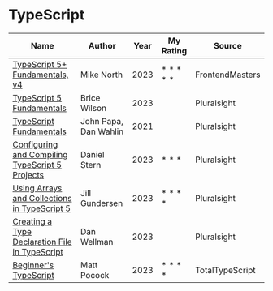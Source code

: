 # TypeScript

| Name                                                                                                                                    | Author                | Year | My Rating      | Source          |
| --------------------------------------------------------------------------------------------------------------------------------------- | --------------------- | ---- | -------------- | --------------- |
| [TypeScript 5+ Fundamentals, v4](https://frontendmasters.com/workshops/typescript-v4/)                                                  | Mike North            | 2023 | \* \* \* \* \* | FrontendMasters |
| [TypeScript 5 Fundamentals](https://app.pluralsight.com/library/courses/typescript-5-fundamentals)                                      | Brice Wilson          | 2023 |                | Pluralsight     |
| [TypeScript Fundamentals](https://app.pluralsight.com/library/courses/typescript-fundamentals)                                          | John Papa, Dan Wahlin | 2021 |                | Pluralsight     |
| [Configuring and Compiling TypeScript 5 Projects](https://app.pluralsight.com/library/courses/typescript-5-arrays-collections)          | Daniel Stern          | 2023 | \* \* \*       | Pluralsight     |
| [Using Arrays and Collections in TypeScript 5](https://app.pluralsight.com/library/courses/typescript-5-projects-configuring-compiling) | Jill Gundersen        | 2023 | \* \* \* \*    | Pluralsight     |
| [Creating a Type Declaration File in TypeScript](https://app.pluralsight.com/library/courses/typescript-creating-type-declaration-file) | Dan Wellman           | 2023 |                | Pluralsight     |
| [Beginner's TypeScript](https://www.totaltypescript.com/tutorials/beginners-typescript)                                                 | Matt Pocock           | 2023 | \* \* \* \*    | TotalTypeScript |
